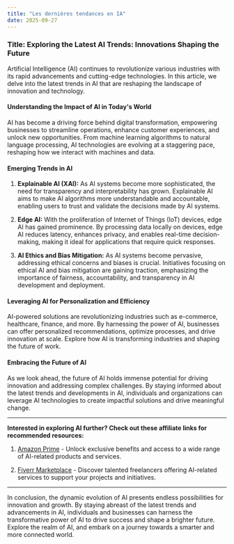 ```yaml
---
title: "Les dernières tendances en IA"
date: 2025-09-27
---
```


### Title: Exploring the Latest AI Trends: Innovations Shaping the Future

Artificial Intelligence (AI) continues to revolutionize various industries with its rapid advancements and cutting-edge technologies. In this article, we delve into the latest trends in AI that are reshaping the landscape of innovation and technology.

#### Understanding the Impact of AI in Today's World

AI has become a driving force behind digital transformation, empowering businesses to streamline operations, enhance customer experiences, and unlock new opportunities. From machine learning algorithms to natural language processing, AI technologies are evolving at a staggering pace, reshaping how we interact with machines and data.

#### Emerging Trends in AI

1. **Explainable AI (XAI):** As AI systems become more sophisticated, the need for transparency and interpretability has grown. Explainable AI aims to make AI algorithms more understandable and accountable, enabling users to trust and validate the decisions made by AI systems.

2. **Edge AI:** With the proliferation of Internet of Things (IoT) devices, edge AI has gained prominence. By processing data locally on devices, edge AI reduces latency, enhances privacy, and enables real-time decision-making, making it ideal for applications that require quick responses.

3. **AI Ethics and Bias Mitigation:** As AI systems become pervasive, addressing ethical concerns and biases is crucial. Initiatives focusing on ethical AI and bias mitigation are gaining traction, emphasizing the importance of fairness, accountability, and transparency in AI development and deployment.

#### Leveraging AI for Personalization and Efficiency

AI-powered solutions are revolutionizing industries such as e-commerce, healthcare, finance, and more. By harnessing the power of AI, businesses can offer personalized recommendations, optimize processes, and drive innovation at scale. Explore how AI is transforming industries and shaping the future of work.

#### Embracing the Future of AI

As we look ahead, the future of AI holds immense potential for driving innovation and addressing complex challenges. By staying informed about the latest trends and developments in AI, individuals and organizations can leverage AI technologies to create impactful solutions and drive meaningful change.

---

**Interested in exploring AI further? Check out these affiliate links for recommended resources:**

1. [Amazon Prime](https://www.amazon.fr/amazonprime?_encoding=UTF8&primeCampaignId=prime_assoc_ft&tag=zenzen0d-21France) - Unlock exclusive benefits and access to a wide range of AI-related products and services.
   
2. [Fiverr Marketplace](https://go.fiverr.com/visit/?bta=1071918&brand=fiverrmarketplace) - Discover talented freelancers offering AI-related services to support your projects and initiatives.

---

In conclusion, the dynamic evolution of AI presents endless possibilities for innovation and growth. By staying abreast of the latest trends and advancements in AI, individuals and businesses can harness the transformative power of AI to drive success and shape a brighter future. Explore the realm of AI, and embark on a journey towards a smarter and more connected world.
